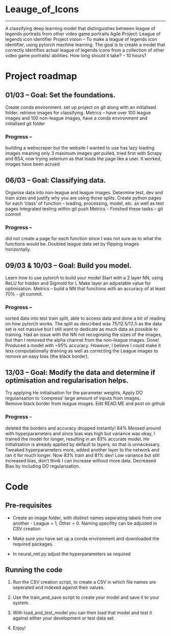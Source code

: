 # Leauge_of_Icons
---
A classifying deep learning model that distinguishes between league of legends portraits from other video game portraits
Agile Project: League of legends icon identifier
Project vision –
To make a league of legends icon identifier, using pytorch machine learning. The goal is to create a model that correctly identifies actual league of legends icons from a collection of other video game portraits/ abilities. 
How long should it take? – 
10 hours?

# Project roadmap
## 01/03 – Goal: Set the foundations.
Create conda environment.
set up project on git along with an initialised folder.
retrieve images for classifying.
Metrics – have over 100 league images and 100 non-league images, have a conda environment and initialised git folder
### Progress – 
building a webscraper but the website I wanted to use has lazy loading images meaning only 3 maximum images get pulled, tried first with Scrapy and BS4, now trying selenium as that loads the page like a user. It worked, images have been acrued

## 06/03 – Goal:  Classifying data.
Organise data into non-league and league images.
Determine test, dev and train sizes and justify why you are using those splits.
Create python pages for each ‘class’ of function – loading, processing, model, etc. as well as test pages 
Integrated testing within git push
Metrics - Finished these tasks – git commit
### Progress – 
did not create a page for each function since I was not sure as to what the functions would be. 
Doubled league data set by flipping images horizontally.

## 09/03 & 10/03 – Goal: Build you model.
Learn how to use pytorch to build your model
Start with a 2 layer NN, using ReLU for hidden and Sigmoid for L
Make layer an adjustable value for optimisation.
Metrics – build a NN that functions with an accuracy of at least 70% - git commit.
### Progress – 
sorted data into test train split, able to access data and done a bit of reading on how pytorch works. The split as described was 75/12.5/12.5 as the data set is not massive but I still want to dedicate as much data as possible to training.
Had an issue with the NN not recognising the sizes of the images, but then I removed the alpha channel from the non-league images.
Done! Produced a model with ~95% accuracy. However, I believe I could make it less computationally draining as well as correcting the League images to remove an easy bias (the black border). 


## 13/03 – Goal: Modify the data and determine if optimisation and regularisation helps.
Try applying He initialisation for the parameter weights,
Apply DO regularisation to ‘compress’ large amount  of inputs from images.   
Remove black border from league images.
Edit READ.ME and post on github
### Progress - 
deleted the borders and accuracy dropped instantly! 64%
Messed around with hyperparameters and since bias was high but variance was okay, I trained the model for longer, resulting in an 83% accurate model. 
He initialisation is already applied by default to layers, so that is unnecessary. 
Tweaked hyperparameters more, added another layer to the network and ran it for much longer. Now 83% train and 81% dev! Low variance but still increased bias, don’t think I can increase without more data.
Decreased Bias by including DO regularisation. 

#
# Code
## Pre-requisites

- Create an image folder, with distinct names seperating labels from one another - League = 1, Other = 0. Naming specifity can be adjusted in CSV creation

-  Make sure you have set up a conda environment and downloaded the required packages.

- In neural_net.py adjust the hyperparameters as required

## Running the code
1. Run the CSV creation script, to create a CSV in which file names are seperated and indexed against their values.

2. Use the train_and_save script to create your model and save it to your system. 

3. With load_and_test_model you can then load that model and test it against either your development or test data set.

4. Enjoy!

